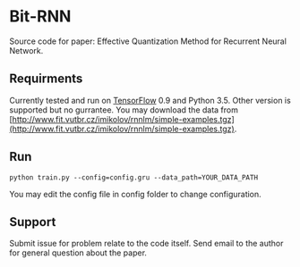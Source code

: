 # Bit-RNN

Source code for paper: Effective Quantization Method for Recurrent Neural Network.

## Requirments

Currently tested and run on [TensorFlow](https://www.tensorflow.org) 0.9 and Python 3.5. Other version is supported but no gurrantee.
You may download the data from [http://www.fit.vutbr.cz/imikolov/rnnlm/simple-examples.tgz](http://www.fit.vutbr.cz/imikolov/rnnlm/simple-examples.tgz).

## Run
```
python train.py --config=config.gru --data_path=YOUR_DATA_PATH
```

You may edit the config file in config folder to change configuration.

## Support
Submit issue for problem relate to the code itself. Send email to the author for general question about the paper.
